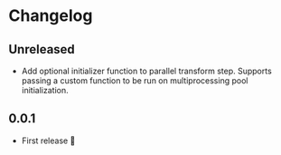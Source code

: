 # Changelog

## Unreleased

- Add optional initializer function to parallel transform step. Supports passing a custom function to be run on multiprocessing pool initialization.

## 0.0.1

- First release 🎉
